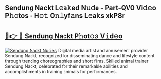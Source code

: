 ## Sendung Nackt L𝚎a𝚔ed N𝚞𝚍e - Part-QV0 Vi𝚍𝚎o P𝚑𝚘tos - H𝚘𝚝 O𝚗𝚕yf𝚊ns L𝚎a𝚔s xkP8r

# <h2><a href="http://kfare5.oniu.top/?m=Sendung+Nackt">🔗👉 🔴 Sendung Nackt P𝚑ot𝚘𝚜 V𝚒d𝚎o</a></h2>

[![Sendung Nackt Nu𝚍e𝚜](https://i.imgur.com/0qMVB7G.gif)](http://kfare5.oniu.top/?m=Sendung+Nackt)
Digital media artist and amusement provider Sendung Nackt, recognized for disseminating dance and lifestyle content through trending choreographies and short films. Skilled animal trainer Sendung Nackt, celebrated for their remarkable abilities and accomplishments in training animals for performances.  
